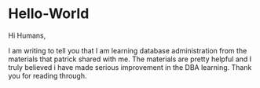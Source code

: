 # Hello-World

Hi Humans,

I am writing to tell you that I am learning database administration from the materials 
that patrick shared with me. The materials are pretty helpful and I truly believed 
i have made serious improvement in the DBA learning. Thank you for reading through.
